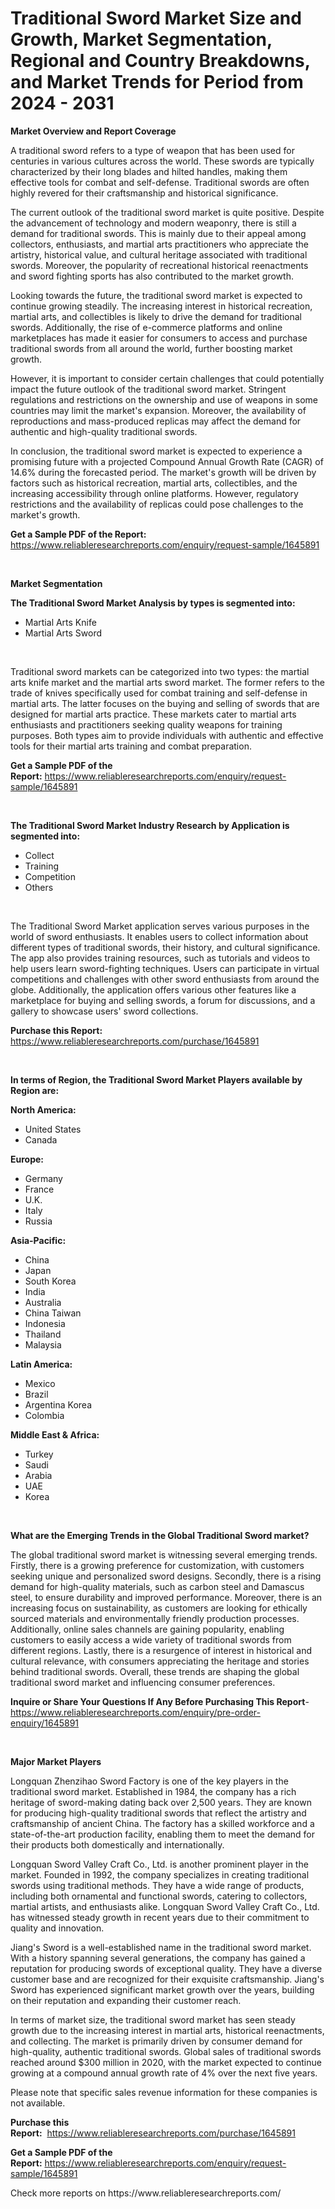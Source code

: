 <p><h1>Traditional Sword Market Size and Growth, Market Segmentation, Regional and Country Breakdowns, and Market Trends for Period from 2024 -  2031</h1></p><p><strong>Market Overview and Report Coverage</strong></p>
<p><p>A traditional sword refers to a type of weapon that has been used for centuries in various cultures across the world. These swords are typically characterized by their long blades and hilted handles, making them effective tools for combat and self-defense. Traditional swords are often highly revered for their craftsmanship and historical significance.</p><p>The current outlook of the traditional sword market is quite positive. Despite the advancement of technology and modern weaponry, there is still a demand for traditional swords. This is mainly due to their appeal among collectors, enthusiasts, and martial arts practitioners who appreciate the artistry, historical value, and cultural heritage associated with traditional swords. Moreover, the popularity of recreational historical reenactments and sword fighting sports has also contributed to the market growth.</p><p>Looking towards the future, the traditional sword market is expected to continue growing steadily. The increasing interest in historical recreation, martial arts, and collectibles is likely to drive the demand for traditional swords. Additionally, the rise of e-commerce platforms and online marketplaces has made it easier for consumers to access and purchase traditional swords from all around the world, further boosting market growth.</p><p>However, it is important to consider certain challenges that could potentially impact the future outlook of the traditional sword market. Stringent regulations and restrictions on the ownership and use of weapons in some countries may limit the market's expansion. Moreover, the availability of reproductions and mass-produced replicas may affect the demand for authentic and high-quality traditional swords.</p><p>In conclusion, the traditional sword market is expected to experience a promising future with a projected Compound Annual Growth Rate (CAGR) of 14.6% during the forecasted period. The market's growth will be driven by factors such as historical recreation, martial arts, collectibles, and the increasing accessibility through online platforms. However, regulatory restrictions and the availability of replicas could pose challenges to the market's growth.</p></p>
<p><strong>Get a Sample PDF of the Report:</strong> <a href="https://www.reliableresearchreports.com/enquiry/request-sample/1645891">https://www.reliableresearchreports.com/enquiry/request-sample/1645891</a></p>
<p>&nbsp;</p>
<p><strong>Market Segmentation</strong></p>
<p><strong>The Traditional Sword Market Analysis by types is segmented into:</strong></p>
<p><ul><li>Martial Arts Knife</li><li>Martial Arts Sword</li></ul></p>
<p>&nbsp;</p>
<p><p>Traditional sword markets can be categorized into two types: the martial arts knife market and the martial arts sword market. The former refers to the trade of knives specifically used for combat training and self-defense in martial arts. The latter focuses on the buying and selling of swords that are designed for martial arts practice. These markets cater to martial arts enthusiasts and practitioners seeking quality weapons for training purposes. Both types aim to provide individuals with authentic and effective tools for their martial arts training and combat preparation.</p></p>
<p><strong>Get a Sample PDF of the Report:</strong>&nbsp;<a href="https://www.reliableresearchreports.com/enquiry/request-sample/1645891">https://www.reliableresearchreports.com/enquiry/request-sample/1645891</a></p>
<p>&nbsp;</p>
<p><strong>The Traditional Sword Market Industry Research by Application is segmented into:</strong></p>
<p><ul><li>Collect</li><li>Training</li><li>Competition</li><li>Others</li></ul></p>
<p>&nbsp;</p>
<p><p>The Traditional Sword Market application serves various purposes in the world of sword enthusiasts. It enables users to collect information about different types of traditional swords, their history, and cultural significance. The app also provides training resources, such as tutorials and videos to help users learn sword-fighting techniques. Users can participate in virtual competitions and challenges with other sword enthusiasts from around the globe. Additionally, the application offers various other features like a marketplace for buying and selling swords, a forum for discussions, and a gallery to showcase users' sword collections.</p></p>
<p><strong>Purchase this Report:</strong>&nbsp; <a href="https://www.reliableresearchreports.com/purchase/1645891">https://www.reliableresearchreports.com/purchase/1645891</a></p>
<p>&nbsp;</p>
<p><strong>In terms of Region, the Traditional Sword Market Players available by Region are:</strong></p>
<p>
    <p> <strong> North America: </strong>
        <ul>
            <li>United States</li>
            <li>Canada</li>
        </ul>
        </p> 
    <p> <strong> Europe: </strong>
        <ul>
            <li>Germany</li>
            <li>France</li>
            <li>U.K.</li>
            <li>Italy</li>
            <li>Russia</li>
        </ul>
        </p> 
    <p> <strong> Asia-Pacific: </strong>
        <ul>
            <li>China</li>
            <li>Japan</li>
            <li>South Korea</li>
            <li>India</li>
            <li>Australia</li>
            <li>China Taiwan</li>
            <li>Indonesia</li>
            <li>Thailand</li>
            <li>Malaysia</li>
        </ul>
        </p> 
    <p> <strong> Latin America: </strong>
        <ul>
            <li>Mexico</li>
            <li>Brazil</li>
            <li>Argentina Korea</li>
            <li>Colombia</li>
        </ul>
        </p> 
    <p> <strong> Middle East & Africa: </strong>
        <ul>
            <li>Turkey</li>
            <li>Saudi</li>
            <li>Arabia</li>
            <li>UAE</li>
            <li>Korea</li>
        </ul>
    </p>
    </p>
<p>&nbsp;</p>
<p><strong>What are the Emerging Trends in the Global Traditional Sword market?</strong></p>
<p><p>The global traditional sword market is witnessing several emerging trends. Firstly, there is a growing preference for customization, with customers seeking unique and personalized sword designs. Secondly, there is a rising demand for high-quality materials, such as carbon steel and Damascus steel, to ensure durability and improved performance. Moreover, there is an increasing focus on sustainability, as customers are looking for ethically sourced materials and environmentally friendly production processes. Additionally, online sales channels are gaining popularity, enabling customers to easily access a wide variety of traditional swords from different regions. Lastly, there is a resurgence of interest in historical and cultural relevance, with consumers appreciating the heritage and stories behind traditional swords.  Overall, these trends are shaping the global traditional sword market and influencing consumer preferences.</p></p>
<p><strong>Inquire or Share Your Questions If Any Before Purchasing This Report</strong>- <a href="https://www.reliableresearchreports.com/enquiry/pre-order-enquiry/1645891">https://www.reliableresearchreports.com/enquiry/pre-order-enquiry/1645891</a></p>
<p>&nbsp;</p>
<p><strong>Major Market Players</strong></p>
<p><p>Longquan Zhenzihao Sword Factory is one of the key players in the traditional sword market. Established in 1984, the company has a rich heritage of sword-making dating back over 2,500 years. They are known for producing high-quality traditional swords that reflect the artistry and craftsmanship of ancient China. The factory has a skilled workforce and a state-of-the-art production facility, enabling them to meet the demand for their products both domestically and internationally. </p><p>Longquan Sword Valley Craft Co., Ltd. is another prominent player in the market. Founded in 1992, the company specializes in creating traditional swords using traditional methods. They have a wide range of products, including both ornamental and functional swords, catering to collectors, martial artists, and enthusiasts alike. Longquan Sword Valley Craft Co., Ltd. has witnessed steady growth in recent years due to their commitment to quality and innovation.</p><p>Jiang's Sword is a well-established name in the traditional sword market. With a history spanning several generations, the company has gained a reputation for producing swords of exceptional quality. They have a diverse customer base and are recognized for their exquisite craftsmanship. Jiang's Sword has experienced significant market growth over the years, building on their reputation and expanding their customer reach.</p><p>In terms of market size, the traditional sword market has seen steady growth due to the increasing interest in martial arts, historical reenactments, and collecting. The market is primarily driven by consumer demand for high-quality, authentic traditional swords. Global sales of traditional swords reached around $300 million in 2020, with the market expected to continue growing at a compound annual growth rate of 4% over the next five years.</p><p>Please note that specific sales revenue information for these companies is not available.</p></p>
<p><strong>Purchase this Report:</strong>&nbsp;&nbsp;<a href="https://www.reliableresearchreports.com/purchase/1645891">https://www.reliableresearchreports.com/purchase/1645891</a></p>
<p></p>
<p><strong>Get a Sample PDF of the Report:</strong>&nbsp;<a href="https://www.reliableresearchreports.com/enquiry/request-sample/1645891">https://www.reliableresearchreports.com/enquiry/request-sample/1645891</a></p>
<p>Check more reports on https://www.reliableresearchreports.com/</p>